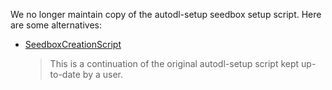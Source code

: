 We no longer maintain copy of the autodl-setup seedbox setup script. Here are some alternatives:

* [SeedboxCreationScript](https://github.com/SeedboxCreator/SeedboxCreationScript)

    > This is a continuation of the original autodl-setup script kept up-to-date by a user.

